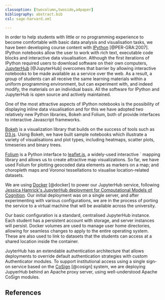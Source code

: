 ```yaml
---
classoption: [twocolumn,twoside,a4paper]
bibliography: abstract.bib
csl: sage-harvard.xml

---
```


In order to help students with little or no programming experience to
become comfortable with basic data analysis and visualisation tasks, we
have been developing course content with [IPython](http://ipython.org) [@PER-GRA:2007].  IPython notebooks allow the user to work with rich text, 
executable code blocks and interactive data visualisation. Although the first iterations of IPython required users to download software on their own computers, 
[JupyterHub](https://github.com/jupyter/jupyterhub) [@JupyterHub] overcomes that barrier by allowing interactive notebooks to be made available as a service over the web. As a result, a group of students can all receive the same learning materials within a uniform programming environment, but can experiment with, and indeed modify, the materials on an individual basis. All the software for IPython and JupyterHub is open source and actively maintained.

One of the most attractive aspects of IPython notebooks is the possibility
of displaying inline data visualisation and for this we have
adopted two relatively new Python libraries, Bokeh and Folium, both of provide interfaces to interactive Javascript frameworks. 

[Bokeh](http://bokeh.pydata.org) is a
visualization library that builds on the success of tools
such as [D3.js](http://d3js.org). Using Bokeh, we have built
sample notebooks which illustrate a variety of visualisations and plot
types, including heatmaps, scatter plots, timeseries and binary trees. 

[Folium](http://folium.readthedocs.org/) is a Python interface to
[leaflet.js](http://leafletjs.com), a widely-used interactive `
mapping library and allows us to create attractive map visualizations.  So
far, we have used Folium for plotting geocoded data elements as markers on
a map; and choropleth maps and Voronoi tessellations to visualise
location-related datasets.

We are using [Docker](https://www.docker.com/) [@docker] to power our JupyterHub
service, following [Jessica Hamrick's JupyterHub deployment for
Computational Models of Cognition][hamrick]. 
Our initial deployment was on a single server, and after experimenting with various configurations, we are in the process of porting the service to a virtual machine that will be available across the university.

Our basic configuration is a standard, centralised JupyterHub instance.
Each student has a persistent account with storage, and server instances
will persist. Docker volumes are used to manage user home directories,
allowing for seamless changes to apply to the entire operating system.
These are also used to link to datasets that the students can access at a
shared location inside the container. 

JuyterHub has an extendable authentication architecture that allows
deployments to override default authentication strategies with custom
Authenticator modules. To support institutional access using a single
sign-on service based on the [CoSign](http://weblogin.org/) [@cosign] system, we are
deploying JupyerHub behind an Apache proxy server, using
well-understood Apache CoSign modules. 

[hamrick]: https://developer.rackspace.com/blog/deploying-jupyterhub-for-education/
[tmpnb]: tmphhhh://github.com/jupyter/tmpnb 

## References

  
